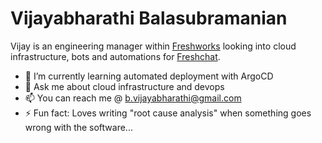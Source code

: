 # Vijayabharathi Balasubramanian

<!--
**vijayabharathib/vijayabharathib** is a ✨ _special_ ✨ repository because its `README.md` (this file) appears on your GitHub profile.

Here are some ideas to get you started:

- 🔭 I’m currently working on ...
- 🌱 I’m currently learning ...
- 👯 I’m looking to collaborate on ...
- 🤔 I’m looking for help with ...
- 💬 Ask me about ...
- 📫 How to reach me: ...
- 😄 Pronouns: ...
- ⚡ Fun fact: ...
-->

Vijay is an engineering manager within [Freshworks](https://www.freshworks.com/) looking into cloud infrastructure, bots and automations for [Freshchat](https://www.freshworks.com/live-chat-software/). 

- 🌱 I’m currently learning automated deployment with ArgoCD
- 💬 Ask me about cloud infrastructure and devops 
- 📫 You can reach me @ b.vijayabharathi@gmail.com
- ⚡ Fun fact: Loves writing "root cause analysis" when something goes wrong with the software...

